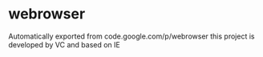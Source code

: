 # webrowser
Automatically exported from code.google.com/p/webrowser
this project is developed by VC and based on IE
